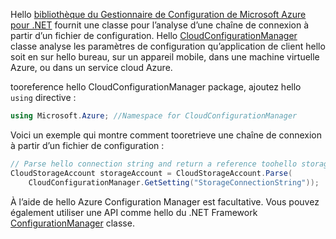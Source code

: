 Hello [bibliothèque du Gestionnaire de Configuration de Microsoft Azure pour .NET](https://www.nuget.org/packages/Microsoft.WindowsAzure.ConfigurationManager/) fournit une classe pour l’analyse d’une chaîne de connexion à partir d’un fichier de configuration. Hello [CloudConfigurationManager](https://msdn.microsoft.com/library/azure/mt634650.aspx) classe analyse les paramètres de configuration qu’application de client hello soit en sur hello bureau, sur un appareil mobile, dans une machine virtuelle Azure, ou dans un service cloud Azure.

tooreference hello CloudConfigurationManager package, ajoutez hello `using` directive :

```csharp
using Microsoft.Azure; //Namespace for CloudConfigurationManager
```

Voici un exemple qui montre comment tooretrieve une chaîne de connexion à partir d’un fichier de configuration :

```csharp
// Parse hello connection string and return a reference toohello storage account.
CloudStorageAccount storageAccount = CloudStorageAccount.Parse(
    CloudConfigurationManager.GetSetting("StorageConnectionString"));
```

À l’aide de hello Azure Configuration Manager est facultative. Vous pouvez également utiliser une API comme hello du .NET Framework [ConfigurationManager](https://msdn.microsoft.com/library/system.configuration.configurationmanager.aspx) classe.

